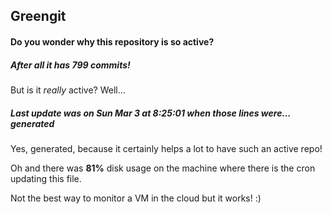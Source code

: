 ## Greengit

#### Do you wonder why this repository is so active?

##### After all it has 799 commits!

But is it *really* active? Well...

##### Last update was on Sun Mar 3 at 8:25:01 when those lines were... generated

Yes, generated, because it certainly helps a lot to have such an active repo!

Oh and there was **81%** disk usage on the machine
where there is the cron updating this file.

Not the best way to monitor a VM in the cloud but it works! :)
